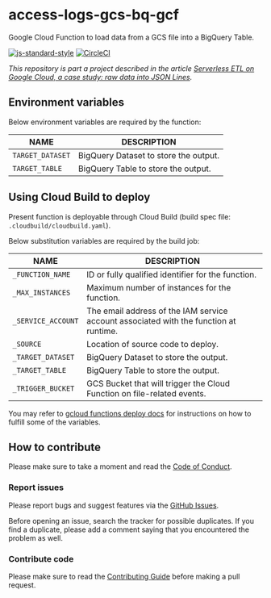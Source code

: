 # access-logs-gcs-bq-gcf

Google Cloud Function to load data from a GCS file into a BigQuery Table.

[![js-standard-style][1]][2] [![CircleCI][3]][4]

_This repository is part a project described in the article
[Serverless ETL on Google Cloud, a case study: raw data into JSON Lines][5]._

## Environment variables

Below environment variables are required by the function:

| NAME             | DESCRIPTION                           |
| ---------------- | ------------------------------------- |
| `TARGET_DATASET` | BigQuery Dataset to store the output. |
| `TARGET_TABLE`   | BigQuery Table to store the output.   |

## Using Cloud Build to deploy

Present function is deployable through Cloud Build (build spec file: `.cloudbuild/cloudbuild.yaml`).

Below substitution variables are required by the build job:

| NAME               | DESCRIPTION                                                                           |
| ------------------ | ------------------------------------------------------------------------------------- |
| `_FUNCTION_NAME`   | ID or fully qualified identifier for the function.                                    |
| `_MAX_INSTANCES`   | Maximum number of instances for the function.                                         |
| `_SERVICE_ACCOUNT` | The email address of the IAM service account associated with the function at runtime. |
| `_SOURCE`          | Location of source code to deploy.                                                    |
| `_TARGET_DATASET`  | BigQuery Dataset to store the output.                                                 |
| `_TARGET_TABLE`    | BigQuery Table to store the output.                                                   |
| `_TRIGGER_BUCKET`  | GCS Bucket that will trigger the Cloud Function on file-related events.               |

You may refer to [gcloud functions deploy docs][6] for instructions on how to fulfill some of the
variables.

## How to contribute

Please make sure to take a moment and read the [Code of
Conduct](https://github.com/ricardolsmendes/access-logs-gcs-bq-gcf/blob/master/.github/CODE_OF_CONDUCT.md).

### Report issues

Please report bugs and suggest features via the [GitHub
Issues](https://github.com/ricardolsmendes/access-logs-gcs-bq-gcf/issues).

Before opening an issue, search the tracker for possible duplicates. If you find a duplicate, please
add a comment saying that you encountered the problem as well.

### Contribute code

Please make sure to read the [Contributing
Guide](https://github.com/ricardolsmendes/access-logs-gcs-bq-gcf/blob/master/.github/CONTRIBUTING.md)
before making a pull request.

[1]: https://img.shields.io/badge/code%20style-standard-brightgreen.svg
[2]: http://standardjs.com
[3]: https://circleci.com/gh/ricardolsmendes/access-logs-gcs-bq-gcf.svg?style=svg
[4]: https://circleci.com/gh/ricardolsmendes/access-logs-gcs-bq-gcf
[5]: https://medium.com/google-cloud/serverless-etl-on-google-cloud-a-case-study-raw-data-into-json-lines-d20711cd3917
[6]: https://cloud.google.com/sdk/gcloud/reference/functions/deploy
